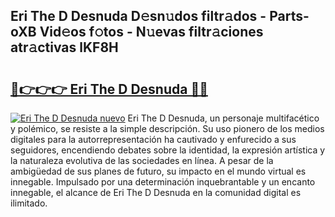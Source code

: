 ## Eri The D Desnuda D𝚎sn𝚞dos filtr𝚊dos - Parts-oXB Vid𝚎os f𝚘tos - N𝚞evas filtr𝚊ciones atr𝚊ctivas lKF8H

# <h2><a href="http://mb16v7o.tromn.icu/?c=Eri+The+D+Desnuda">🔗👉👉👉 Eri The D Desnuda 🔗🔗</a></h2>

[![Eri The D Desnuda nuevo](https://i.imgur.com/pEAQMta.gif)](http://mb16v7o.tromn.icu/?c=Eri+The+D+Desnuda)
Eri The D Desnuda, un personaje multifacético y polémico, se resiste a la simple descripción. Su uso pionero de los medios digitales para la autorrepresentación ha cautivado y enfurecido a sus seguidores, encendiendo debates sobre la identidad, la expresión artística y la naturaleza evolutiva de las sociedades en línea. A pesar de la ambigüedad de sus planes de futuro, su impacto en el mundo virtual es innegable. Impulsado por una determinación inquebrantable y un encanto innegable, el alcance de Eri The D Desnuda en la comunidad digital es ilimitado.
